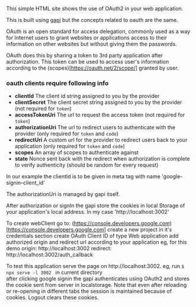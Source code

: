 This simple HTML site shows the use of OAuth2 in your web application.

This is built using [gapi](https://github.com/google/google-api-javascript-client) but the 
concepts related to oauth are the same.

OAuth is an open standard for access delegation, commonly used as a way for Internet users to grant websites or applications access to their information on other websites but without giving them the passwords.

OAuth does this by sharing a token to 3rd party application after authorization. This token can be used to access user's information according to the (scopes)[https://oauth.net/2/scope/] granted by 
user.

### oauth clients require following info

* **clientId** The client id string assigned to you by the provider
* **clientSecret** The client secret string assigned to you by the provider (not required for `token`)
* **accessTokenUri** The url to request the access token (not required for `token`)
* **authorizationUri** The url to redirect users to authenticate with the provider (only required for `token` and `code`)
* **redirectUri** A custom url for the provider to redirect users back to your application (only required for `token` and `code`)
* **scopes** An array of scopes to authenticate against
* **state** Nonce sent back with the redirect when authorization is complete to verify authenticity (should be random for every request)


In our example the clientId is to be given in meta tag with name 'google-signin-client_id'

The authorizationUri is managed by gapi itself. 

After authorization or signIn the gapi store the cookies in local Storage of your application's local address. In my case 'http://localhost:3002'

To create webClient go to:
(https://console.developers.google.com)[https://console.developers.google.com]
create a new project
in it's credentials section create OAuth Client ID of type Web application
add authorized origin and redirect url according to your application
eg, for this demo
    origin: 	http://localhost:3002
    redirect:    http://localhost:3002/auth_callback   

To test this application serve the page on http://localhost:3002.
eg, run 
`$ npx serve -l 3002 ` in current directory   
after clicking google signin the gapi authenticates using OAuth2 and stores the cookie sent from server in localstorage. Note that even after reloading or re-opening in different tabs the session is maintained because of cookies. Logout clears these cookies.


